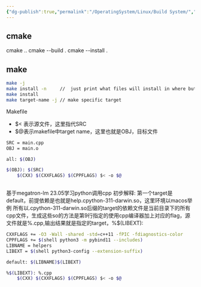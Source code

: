 ```yaml
---
{"dg-publish":true,"permalink":"/OperatingSystem/Linux/Build System/","noteIcon":"3"}
---
```


## cmake
cmake ..
cmake --build  .
cmake --install .
## make
```sh
make -j
make install -n     //  just print what files will install in where but does not install
make install
make target-name -j // make specific target
```

Makefile
- $< 表示源文件，这里指代SRC
- $@表示makefile中target name，这里也就是OBJ，目标文件
```sh
SRC = main.cpp
OBJ = main.o

all: $(OBJ)

$(OBJ): $(SRC)
    $(CXX) $(CXXFLAGS) $(CPPFLAGS) $< -o $@



```

基于megatron-lm 23.05学习python调用cpp
初步解释:
第一个target是default，前提依赖是也就是help.cpython-311-darwin.so，这里环境以macos举例
所有以.cpython-311-darwin.so后缀的target的依赖文件是当前目录下的所有cpp文件，生成这些so的方法是第9行指定的使用cpp编译器加上对应的flag，源文件就是%.cpp,输出结果就是指定的target，%$(LIBEXT):
```sh {9}
CXXFLAGS += -O3 -Wall -shared -std=c++11 -fPIC -fdiagnostics-color
CPPFLAGS += $(shell python3 -m pybind11 --includes)
LIBNAME = helpers
LIBEXT = $(shell python3-config --extension-suffix)

default: $(LIBNAME)$(LIBEXT)

%$(LIBEXT): %.cpp
	$(CXX) $(CXXFLAGS) $(CPPFLAGS) $< -o $@

```